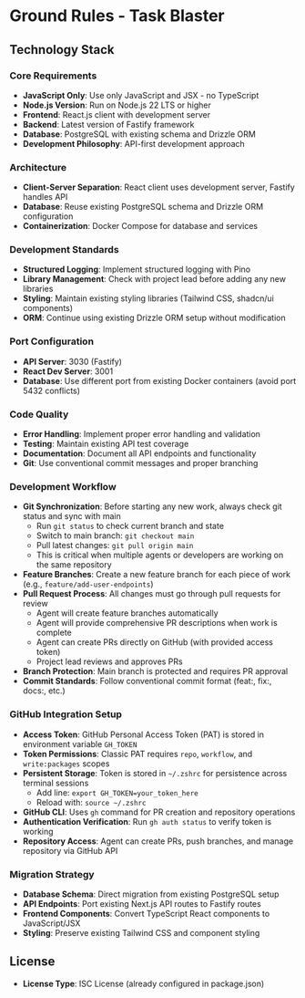 # Ground Rules - Task Blaster

## Technology Stack

### Core Requirements
- **JavaScript Only**: Use only JavaScript and JSX - no TypeScript
- **Node.js Version**: Run on Node.js 22 LTS or higher
- **Frontend**: React.js client with development server
- **Backend**: Latest version of Fastify framework
- **Database**: PostgreSQL with existing schema and Drizzle ORM
- **Development Philosophy**: API-first development approach

### Architecture
- **Client-Server Separation**: React client uses development server, Fastify handles API
- **Database**: Reuse existing PostgreSQL schema and Drizzle ORM configuration
- **Containerization**: Docker Compose for database and services

### Development Standards
- **Structured Logging**: Implement structured logging with Pino
- **Library Management**: Check with project lead before adding any new libraries
- **Styling**: Maintain existing styling libraries (Tailwind CSS, shadcn/ui components)
- **ORM**: Continue using existing Drizzle ORM setup without modification

### Port Configuration
- **API Server**: 3030 (Fastify)
- **React Dev Server**: 3001
- **Database**: Use different port from existing Docker containers (avoid port 5432 conflicts)

### Code Quality
- **Error Handling**: Implement proper error handling and validation
- **Testing**: Maintain existing API test coverage
- **Documentation**: Document all API endpoints and functionality
- **Git**: Use conventional commit messages and proper branching

### Development Workflow
- **Git Synchronization**: Before starting any new work, always check git status and sync with main
  - Run `git status` to check current branch and state
  - Switch to main branch: `git checkout main`
  - Pull latest changes: `git pull origin main`
  - This is critical when multiple agents or developers are working on the same repository
- **Feature Branches**: Create a new feature branch for each piece of work (e.g., `feature/add-user-endpoints`)
- **Pull Request Process**: All changes must go through pull requests for review
  - Agent will create feature branches automatically
  - Agent will provide comprehensive PR descriptions when work is complete
  - Agent can create PRs directly on GitHub (with provided access token)
  - Project lead reviews and approves PRs
- **Branch Protection**: Main branch is protected and requires PR approval
- **Commit Standards**: Follow conventional commit format (feat:, fix:, docs:, etc.)

### GitHub Integration Setup
- **Access Token**: GitHub Personal Access Token (PAT) is stored in environment variable `GH_TOKEN`
- **Token Permissions**: Classic PAT requires `repo`, `workflow`, and `write:packages` scopes
- **Persistent Storage**: Token is stored in `~/.zshrc` for persistence across terminal sessions
  - Add line: `export GH_TOKEN=your_token_here`
  - Reload with: `source ~/.zshrc`
- **GitHub CLI**: Uses `gh` command for PR creation and repository operations
- **Authentication Verification**: Run `gh auth status` to verify token is working
- **Repository Access**: Agent can create PRs, push branches, and manage repository via GitHub API

### Migration Strategy
- **Database Schema**: Direct migration from existing PostgreSQL setup
- **API Endpoints**: Port existing Next.js API routes to Fastify routes
- **Frontend Components**: Convert TypeScript React components to JavaScript/JSX
- **Styling**: Preserve existing Tailwind CSS and component styling

## License
- **License Type**: ISC License (already configured in package.json)
